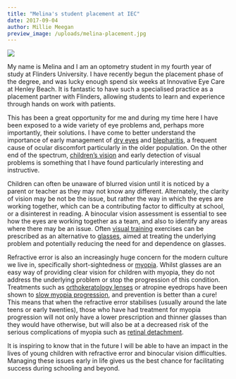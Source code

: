 ```yaml
---
title: "Melina's student placement at IEC"
date: 2017-09-04
author: Millie Meegan
preview_image: /uploads/melina-placement.jpg
---
```


![](/uploads/melina.jpg)

My name is Melina and I am an optometry student in my fourth year of study at Flinders University. I have recently begun the placement phase of the degree, and was lucky enough spend six weeks at Innovative Eye Care at Henley Beach. It is fantastic to have such a specialised practice as a placement partner with Flinders, allowing students to learn and experience through hands on work with patients.

This has been a great opportunity for me and during my time here I have been exposed to a wide variety of eye problems and, perhaps more importantly, their solutions. I have come to better understand the importance of early management of [dry eyes](/what-we-do/dry-eye-disease) and [blepharitis](/what-we-do/blepharitis), a frequent cause of ocular discomfort particularly in the older population. On the other end of the spectrum, [children’s vision](/what-we-do/childrens-vision) and early detection of visual problems is something that I have found particularly interesting and instructive.

Children can often be unaware of blurred vision until it is noticed by a parent or teacher as they may not know any different. Alternately, the clarity of vision may be not be the issue, but rather the way in which the eyes are working together, which can be a contributing factor to difficulty at school, or a disinterest in reading. A binocular vision assessment is essential to see how the eyes are working together as a team, and also to identify any areas where there may be an issue. Often [visual training](/what-we-do/vision-training) exercises can be prescribed as an alternative to [glasses](/what-we-do/glasses), aimed at treating the underlying problem and potentially reducing the need for and dependence on glasses.

Refractive error is also an increasingly huge concern for the modern culture we live in, specifically short-sightedness or [myopia](/what-we-do/myopia). Whilst glasses are an easy way of providing clear vision for children with myopia, they do not address the underlying problem or stop the progression of this condition. Treatments such as [orthokeratology lenses](/what-we-do/orthokeratology-corneal-reshaping) or atropine eyedrops have been shown to [slow myopia progression](/what-we-do/myopia-control), and prevention is better than a cure! This means that when the refractive error stabilises (usually around the late teens or early twenties), those who have had treatment for myopia progression will not only have a lower prescription and thinner glasses than they would have otherwise, but will also be at a decreased risk of the serious complications of myopia such as [retinal detachment](/what-we-do/flashes-floaters-retinal-tear-detachment).

It is inspiring to know that in the future I will be able to have an impact in the lives of young children with refractive error and binocular vision difficulties. Managing these issues early in life gives us the best chance for facilitating success during schooling and beyond.
